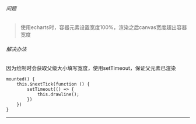 ###### 问题

> 使用echarts时，容器元素设置宽度100%，渲染之后canvas宽度超出容器宽度

###### 解决办法

因为绘制时会获取父级大小填写宽度，使用setTimeout，保证父元素已渲染

```
mounted() {
	this.$nextTick(function () {
		setTimeout(() => {
			this.drawline();
		})
	})
}
```



---


